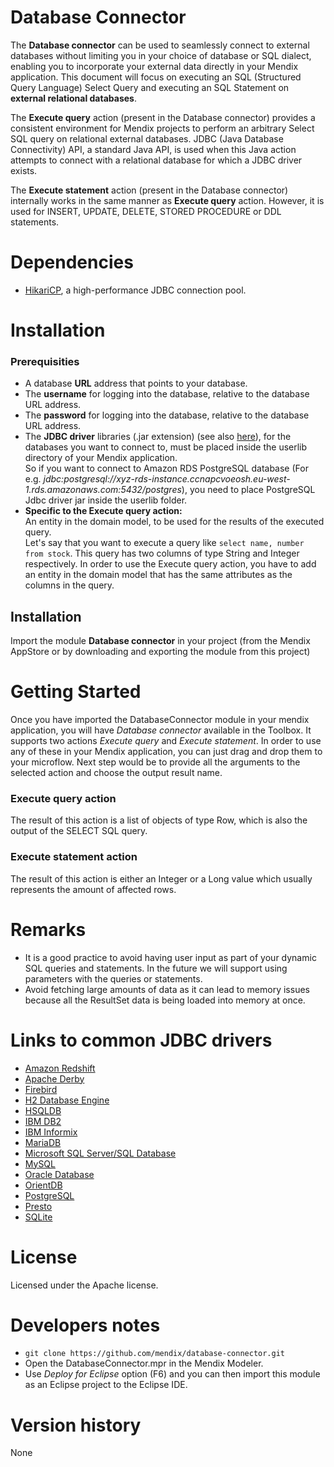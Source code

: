# Database Connector

The **Database connector** can be used to seamlessly connect to external databases without limiting you in your choice of database or SQL dialect, enabling you to incorporate your external data directly in your Mendix application.
This document will focus on executing an SQL (Structured Query Language) Select Query and executing an SQL Statement on **external relational databases**. 

The **Execute query** action (present in the Database connector) provides a consistent environment for Mendix projects to perform an arbitrary Select SQL query on relational external databases. JDBC (Java Database Connectivity) API, a standard Java API, 
is used when this Java action attempts to connect with a relational database for which a JDBC driver exists.

The **Execute statement** action (present in the Database connector) internally works in the same manner as **Execute query** action.
However, it is used for INSERT, UPDATE, DELETE, STORED PROCEDURE or DDL statements.

# Dependencies
* [HikariCP](http://brettwooldridge.github.io/HikariCP/), a high-performance JDBC connection pool.

# Installation
### Prerequisities
* A database **URL** address that points to your database.
* The **username** for logging into the database, relative to the database URL address.
* The **password** for logging into the database, relative to the database URL address.
* The **JDBC driver** libraries (.jar extension) (see also [here](#links-to-common-jdbc-drivers)), for the databases you want to connect to, must be placed inside the userlib directory of your Mendix application.  
So if you want to connect to Amazon RDS PostgreSQL database (For e.g. *jdbc:postgresql://xyz-rds-instance.ccnapcvoeosh.eu-west-1.rds.amazonaws.com:5432/postgres*), 
you need to place PostgreSQL Jdbc driver jar inside the userlib folder.
* **Specific to the Execute query action:**  
An entity in the domain model, to be used for the results of the executed query.  
Let's say that you want to execute a query like `select name, number from stock`. This query has two columns of type String and Integer respectively. In order to use the Execute query action, you have to add an entity in the domain model that has the same attributes as the columns in the query.

## Installation
Import the module **Database connector** in your project (from the Mendix AppStore or by downloading and exporting the module from this project)

# Getting Started
Once you have imported the DatabaseConnector module in your mendix application, you will have *Database connector* available in the Toolbox. It supports two actions *Execute query* and *Execute statement*.
In order to use any of these in your Mendix application, you can just drag and drop them to your microflow.
Next step would be to provide all the arguments to the selected action and choose the output result name. 

### Execute query action
The result of this action is a list of objects of type Row, which is also the output of the SELECT SQL query.

### Execute statement action
The result of this action is either an Integer or a Long value which usually represents the amount of affected rows.

# Remarks
* It is a good practice to avoid having user input as part of your dynamic SQL queries and statements. In the future we will support using parameters with the queries or statements.
* Avoid fetching large amounts of data as it can lead to memory issues because all the ResultSet data is being loaded into memory at once.

# Links to common JDBC drivers
* [Amazon Redshift](http://docs.aws.amazon.com/redshift/latest/mgmt/configure-jdbc-connection.html#download-jdbc-driver)
* [Apache Derby](http://db.apache.org/derby/derby_downloads.html)
* [Firebird](http://www.firebirdsql.org/en/jdbc-driver/)
* [H2 Database Engine](http://www.h2database.com/)
* [HSQLDB](https://sourceforge.net/projects/hsqldb/files/)
* [IBM DB2](http://www-01.ibm.com/support/docview.wss?uid=swg21385217)
* [IBM Informix](https://www-01.ibm.com/marketing/iwm/tnd/search.jsp?go=y&rs=ifxjdbc)
* [MariaDB](https://downloads.mariadb.org/connector-java/)
* [Microsoft SQL Server/SQL Database](https://www.microsoft.com/en-us/download/details.aspx?id=11774)
* [MySQL](http://dev.mysql.com/downloads/connector/j/)
* [Oracle Database](http://www.oracle.com/technetwork/database/features/jdbc/index-091264.html)
* [OrientDB](https://orientdb.com/download-2/)
* [PostgreSQL](https://jdbc.postgresql.org/download.html)
* [Presto](https://prestodb.io/docs/current/installation/jdbc.html)
* [SQLite](https://bitbucket.org/xerial/sqlite-jdbc/downloads)

# License
Licensed under the Apache license.

# Developers notes
* `git clone https://github.com/mendix/database-connector.git`
* Open the DatabaseConnector.mpr in the Mendix Modeler.
* Use *Deploy for Eclipse* option (F6) and you can then import this module as an Eclipse project to the Eclipse IDE.

# Version history
None
